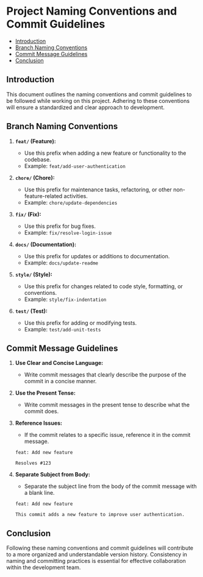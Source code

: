 <!-- omit in toc -->
# Project Naming Conventions and Commit Guidelines

- [Introduction](#introduction)
- [Branch Naming Conventions](#branch-naming-conventions)
- [Commit Message Guidelines](#commit-message-guidelines)
- [Conclusion](#conclusion)

## Introduction

This document outlines the naming conventions and commit guidelines to be followed while working on this project. Adhering to these conventions will ensure a standardized and clear approach to development.

## Branch Naming Conventions

1. **`feat/` (Feature):**
   - Use this prefix when adding a new feature or functionality to the codebase.
   - Example: `feat/add-user-authentication`

2. **`chore/` (Chore):**
   - Use this prefix for maintenance tasks, refactoring, or other non-feature-related activities.
   - Example: `chore/update-dependencies`

3. **`fix/` (Fix):**
   - Use this prefix for bug fixes.
   - Example: `fix/resolve-login-issue`

4. **`docs/` (Documentation):**
   - Use this prefix for updates or additions to documentation.
   - Example: `docs/update-readme`

5. **`style/` (Style):**
   - Use this prefix for changes related to code style, formatting, or conventions.
   - Example: `style/fix-indentation`

6. **`test/` (Test):**
   - Use this prefix for adding or modifying tests.
   - Example: `test/add-unit-tests`

## Commit Message Guidelines

1. **Use Clear and Concise Language:**
   - Write commit messages that clearly describe the purpose of the commit in a concise manner.

2. **Use the Present Tense:**
   - Write commit messages in the present tense to describe what the commit does.

3. **Reference Issues:**
   - If the commit relates to a specific issue, reference it in the commit message.

   ```plaintext
   feat: Add new feature

   Resolves #123

4. **Separate Subject from Body:**
   - Separate the subject line from the body of the commit message with a blank line.

   ```plaintext
   feat: Add new feature

   This commit adds a new feature to improve user authentication.

## Conclusion

   Following these naming conventions and commit guidelines will contribute to a more organized and understandable version history.
   Consistency in naming and committing practices is essential for effective collaboration within the development team.